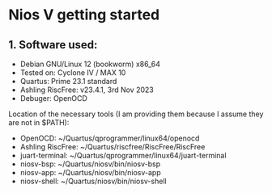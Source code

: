 # Nios V getting started

## 1. Software used:
- Debian GNU/Linux 12 (bookworm) x86_64
- Tested on: Cyclone IV / MAX 10
- Quartus: Prime 23.1 standard
- Ashling RiscFree: v23.4.1, 3rd Nov 2023 
- Debuger: OpenOCD

Location of the necessary tools (I am providing them because I assume they are 
not in $PATH):
- OpenOCD: ~/Quartus/qprogrammer/linux64/openocd
- Ashling RiscFree: ~/Quartus/riscfree/RiscFree/RiscFree
- juart-terminal: ~/Quartus/qprogrammer/linux64/juart-terminal
- niosv-bsp: ~/Quartus/niosv/bin/niosv-bsp
- niosv-app: ~/Quartus/niosv/bin/niosv-app
- niosv-shell: ~/Quartus/niosv/bin/niosv-shell

